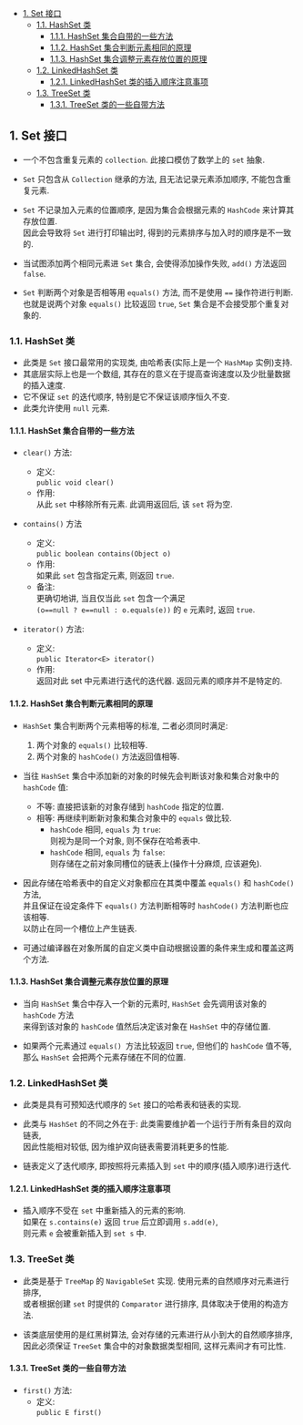<!-- TOC -->

- [1. Set 接口](#1-set-接口)
  - [1.1. HashSet 类](#11-hashset-类)
    - [1.1.1. HashSet 集合自带的一些方法](#111-hashset-集合自带的一些方法)
    - [1.1.2. HashSet 集合判断元素相同的原理](#112-hashset-集合判断元素相同的原理)
    - [1.1.3. HashSet 集合调整元素存放位置的原理](#113-hashset-集合调整元素存放位置的原理)
  - [1.2. LinkedHashSet 类](#12-linkedhashset-类)
    - [1.2.1. LinkedHashSet 类的插入顺序注意事项](#121-linkedhashset-类的插入顺序注意事项)
  - [1.3. TreeSet 类](#13-treeset-类)
    - [1.3.1. TreeSet 类的一些自带方法](#131-treeset-类的一些自带方法)

<!-- /TOC -->


## 1. Set 接口
- 一个不包含重复元素的 `collection`. 此接口模仿了数学上的 `set` 抽象.

- `Set` 只包含从 `Collection` 继承的方法, 且无法记录元素添加顺序, 不能包含重复元素.  

- `Set` 不记录加入元素的位置顺序, 是因为集合会根据元素的 `HashCode` 来计算其存放位置.  
  因此会导致将 `Set` 进行打印输出时, 得到的元素排序与加入时的顺序是不一致的.

- 当试图添加两个相同元素进 `Set` 集合, 会使得添加操作失败, `add()` 方法返回 `false`. 

- `Set` 判断两个对象是否相等用 `equals()` 方法, 而不是使用 `==` 操作符进行判断.   
  也就是说两个对象 `equals()` 比较返回 `true`, `Set` 集合是不会接受那个重复对象的. 

### 1.1. HashSet 类
- 此类是 `Set` 接口最常用的实现类, 由哈希表(实际上是一个 `HashMap` 实例)支持.  
- 其底层实际上也是一个数组, 其存在的意义在于提高查询速度以及少批量数据的插入速度.
- 它不保证 `set` 的迭代顺序, 特别是它不保证该顺序恒久不变. 
- 此类允许使用 `null` 元素.

#### 1.1.1. HashSet 集合自带的一些方法
- `clear()` 方法:  
  - 定义:  
    `public void clear()` 
  - 作用:  
    从此 `set` 中移除所有元素. 此调用返回后, 该 `set` 将为空. 

- `contains()` 方法 
  - 定义:  
    `public boolean contains(Object o)`  
  - 作用:  
    如果此 `set` 包含指定元素, 则返回 `true`.   
  - 备注:  
    更确切地讲, 当且仅当此 `set` 包含一个满足  
    `(o==null ? e==null : o.equals(e))` 的 `e` 元素时, 返回 `true`. 

- `iterator()` 方法:  
  - 定义:  
    `public Iterator<E> iterator()`  
  - 作用:  
    返回对此 set 中元素进行迭代的迭代器. 返回元素的顺序并不是特定的.

#### 1.1.2. HashSet 集合判断元素相同的原理
- `HashSet` 集合判断两个元素相等的标准, 二者必须同时满足:  
  1) 两个对象的 `equals()` 比较相等.
  2) 两个对象的 `hashCode()` 方法返回值相等.  

- 当往 `HashSet` 集合中添加新的对象的时候先会判断该对象和集合对象中的 `hashCode` 值: 
  - 不等: 直接把该新的对象存储到 `hashCode` 指定的位置.
  - 相等: 再继续判断新对象和集合对象中的 `equals` 做比较.
     - `hashCode` 相同, `equals` 为 `true`:  
       则视为是同一个对象, 则不保存在哈希表中.
     - `hashCode` 相同, `equals` 为 `false`:  
       则存储在之前对象同槽位的链表上(操作十分麻烦, 应该避免).

- 因此存储在哈希表中的自定义对象都应在其类中覆盖 `equals()` 和 `hashCode()` 方法,  
  并且保证在设定条件下 `equals()` 方法判断相等时 `hashCode()` 方法判断也应该相等.  
  以防止在同一个槽位上产生链表.  

- 可通过编译器在对象所属的自定义类中自动根据设置的条件来生成和覆盖这两个方法.

#### 1.1.3. HashSet 集合调整元素存放位置的原理
- 当向 `HashSet` 集合中存入一个新的元素时, `HashSet` 会先调用该对象的 `hashCode` 方法  
  来得到该对象的 `hashCode` 值然后决定该对象在 `HashSet` 中的存储位置.  

- 如果两个元素通过 `equals() `方法比较返回 `true`, 但他们的 `hashCode` 值不等,  
  那么 `HashSet` 会把两个元素存储在不同的位置.  


### 1.2. LinkedHashSet 类
- 此类是具有可预知迭代顺序的 `Set` 接口的哈希表和链表的实现.  

- 此类与 `HashSet` 的不同之外在于: 此类需要维护着一个运行于所有条目的双向链表,  
  因此性能相对较低, 因为维护双向链表需要消耗更多的性能.  

- 链表定义了迭代顺序, 即按照将元素插入到 `set` 中的顺序(插入顺序)进行迭代.  

#### 1.2.1. LinkedHashSet 类的插入顺序注意事项  
- 插入顺序不受在 `set` 中重新插入的元素的影响.  
  如果在 `s.contains(e)` 返回 `true` 后立即调用 `s.add(e)`,  
  则元素 `e` 会被重新插入到 `set s` 中. 

### 1.3. TreeSet 类
- 此类是基于 `TreeMap` 的 `NavigableSet` 实现. 使用元素的自然顺序对元素进行排序,  
  或者根据创建 `set` 时提供的 `Comparator` 进行排序, 具体取决于使用的构造方法.  

- 该类底层使用的是红黑树算法, 会对存储的元素进行从小到大的自然顺序排序,  
  因此必须保证 `TreeSet` 集合中的对象数据类型相同, 这样元素间才有可比性.

#### 1.3.1. TreeSet 类的一些自带方法
- `first()` 方法:  
  - 定义:  
    `public E first()`